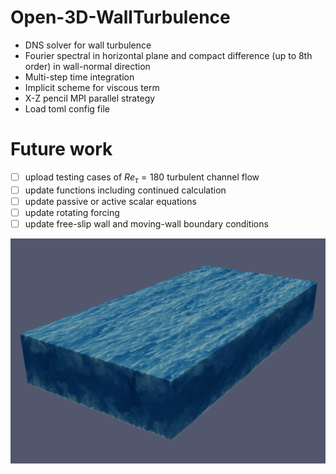 # Open-3D-WallTurbulence
- DNS solver for wall turbulence
- Fourier spectral in horizontal plane and compact difference (up to 8th order) in wall-normal direction
- Multi-step time integration
- Implicit scheme for viscous term
- X-Z pencil MPI parallel strategy
- Load toml config file

# Future work
- [ ] upload testing cases of $Re_\tau=180$ turbulent channel flow
- [ ] update functions including continued calculation
- [ ] update passive or active scalar equations
- [ ] update rotating forcing
- [ ] update free-slip wall and moving-wall boundary conditions

![$Re_\tau=550$ channel turbulence snapshot](Retau-550.png)
